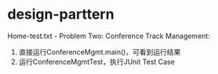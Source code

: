 # design-parttern
Home-test.txt - Problem Two: Conference Track Management:
1. 直接运行ConferenceMgmt.main()，可看到运行结果
2. 运行ConferenceMgmtTest，执行JUnit Test Case